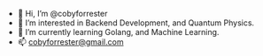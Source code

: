 - 👋 Hi, I’m @cobyforrester
- 👀 I’m interested in Backend Development, and Quantum Physics.
- 🌱 I’m currently learning Golang, and Machine Learning.
- 📫 cobyforrester@gmail.com

<!---
cobyforrester/cobyforrester is a ✨ special ✨ repository because its `README.md` (this file) appears on your GitHub profile.
You can click the Preview link to take a look at your changes.
--->

